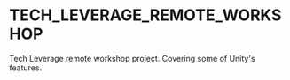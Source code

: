 # TECH_LEVERAGE_REMOTE_WORKSHOP
Tech Leverage remote workshop project. Covering some of Unity's features.
